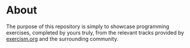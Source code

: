 
# About

The purpose of this repository is simply to showcase programming exercises,
completed by yours truly, from the relevant tracks provided by
[exercism.org](https://exercism.org/) and the surrounding community.
